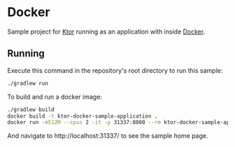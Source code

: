 # Docker

Sample project for [Ktor](https://ktor.io) running as an application with 
inside [Docker](https://www.docker.com/).

## Running

Execute this command in the repository's root directory to run this sample:

```bash
./gradlew run
```

To build and run a docker image:

```bash
./gradlew build
docker build -t ktor-docker-sample-application .
docker run -m512M --cpus 2 -it -p 31337:8080 --rm ktor-docker-sample-application
```
 
And navigate to http://localhost:31337/ to see the sample home page.  

